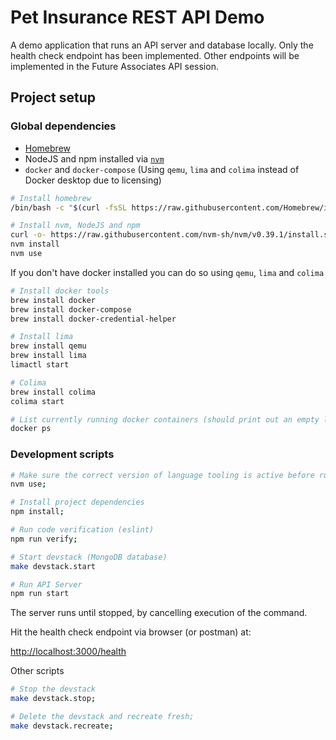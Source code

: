 # Pet Insurance REST API Demo

A demo application that runs an API server and database locally.
Only the health check endpoint has been implemented.
Other endpoints will be implemented in the Future Associates API session.

## Project setup

### Global dependencies

- [Homebrew](https://brew.sh/)
- NodeJS and npm installed via [`nvm`](https://github.com/nvm-sh/nvm)
- `docker` and `docker-compose` (Using `qemu`, `lima` and `colima` instead of Docker desktop due to licensing)

```sh
# Install homebrew
/bin/bash -c "$(curl -fsSL https://raw.githubusercontent.com/Homebrew/install/HEAD/install.sh)"

# Install nvm, NodeJS and npm
curl -o- https://raw.githubusercontent.com/nvm-sh/nvm/v0.39.1/install.sh | bash
nvm install
nvm use
```

If you don't have docker installed you can do so using `qemu`, `lima` and `colima`

```sh
# Install docker tools
brew install docker
brew install docker-compose
brew install docker-credential-helper

# Install lima
brew install qemu
brew install lima
limactl start

# Colima
brew install colima
colima start

# List currently running docker containers (should print out an empty list)
docker ps
```

### Development scripts

```sh
# Make sure the correct version of language tooling is active before running any commands
nvm use;

# Install project dependencies
npm install;

# Run code verification (eslint)
npm run verify;

# Start devstack (MongoDB database)
make devstack.start

# Run API Server
npm run start
```

The server runs until stopped, by cancelling execution of the command.

Hit the health check endpoint via browser (or postman) at:

[http://localhost:3000/health](http://localhost:3000/health)

Other scripts

```sh
# Stop the devstack
make devstack.stop;

# Delete the devstack and recreate fresh;
make devstack.recreate;
```
